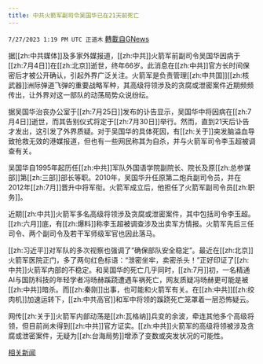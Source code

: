 ```yaml
---
title: 中共火箭军副司令吴国华已在21天前死亡
---
```

`7/27/2023 1:19 PM UTC 正道木` [轉載自GNews](https://gnews.org/articles/1492205)

据[[zh:中共媒体]]及多家外媒报道，[[zh:中共]]火箭军前副司令吴国华因病于[[zh:7月4日]]在[[zh:北京]]逝世，终年66岁。此消息在[[zh:中共]]官方长时间保密后才被公开确认，引起外界广泛关注。火箭军是负责管理[[zh:中共国]][[zh:核武器]]洲际弹道飞弹的重要战略军种，其高级将领涉及的贪腐或泄密案件近期频频传出，让外界对这一部队的动荡局势众说纷纭。

据吴国华治丧办公室于[[zh:7月25日]]发布的讣告显示，吴国华中将因病在[[zh:7月4日]]逝世，而其告别仪式将定于[[zh:7月30日]]举行。然而，直到21天后讣告才发出，这引发了外界质疑。对于吴国华的具体死因，有[[zh:关于]]突发脑溢血导致抢救无效的港媒报道，但也有一些网民称其为自杀，并与火箭军司令李玉超被调查有关。

吴国华自1995年起历任[[zh:中共]]军队外国语学院副院长、院长及原[[zh:总参谋部]]第[[zh:三部]]部长等职。2010年，吴国华升任原第二炮兵副司令员，并在2012年[[zh:7月]]晋升中将军衔。火箭军成立后，他担任了火箭军副司令员[[zh:职务]]。

近期[[zh:中共]]火箭军多名高级将领涉及贪腐或泄密案件，其中包括司令李玉超。[[zh:六月]]底，有[[zh:爆料]]称李玉超被调查涉及出卖军方情报。火箭军先后三任司令、两个副司令及若干军师级军官也因此落马。

[[zh:习近平]]对军队的多次视察也强调了“确保部队安全稳定”。最近在[[zh:北京]]火箭军医院正门，多了两句红色标语：“泄密坐牢，卖密杀头！”正好印证了[[zh:中共]]火箭军内部的不稳定。和吴国华的死亡几乎同时，[[zh:7月]]初，一名精通AI与国防科技的年轻学者冯旸赫蹊跷遭遇车祸死亡，网友质疑冯旸赫更可能是被[[zh:中共]]暗杀。而[[zh:秦刚]]出事，也可能和火箭军有关。在[[zh:中共]][[zh:绞肉机]]加速运转下，[[zh:中共高官]]和军中将领的蹊跷死亡笼罩着一层恐怖疑云。

网传[[zh:关于]]火箭军内部动荡是[[zh:瓦格纳]]兵变的余波，牵连其他多个高级将领，但目前尚未得到[[zh:中共]]官方证实。[[zh:中共]]火箭军的高级将领被涉及贪腐或泄密案件，无疑为[[zh:台海局势]]增添了变数或突发状况的可能性。

[相关新闻](https://gnews.org/m/1492214)
